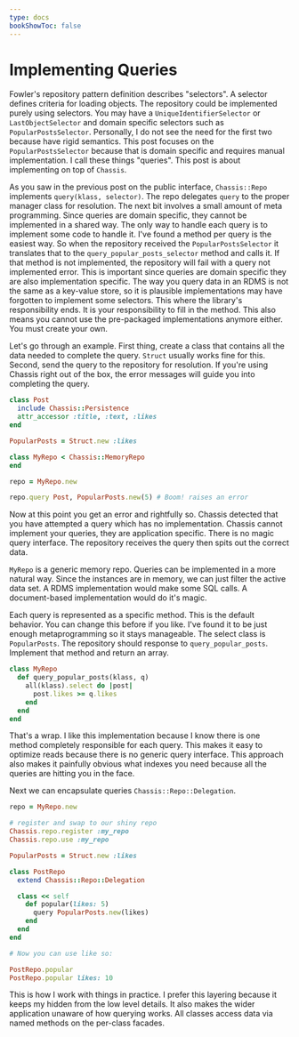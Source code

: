 ```yaml
---
type: docs
bookShowToc: false
---
```


# Implementing Queries

Fowler's repository pattern definition describes "selectors". A
selector defines criteria for loading objects. The repository could be
implemented purely using selectors. You may have a
`UniqueIdentifierSelector` or `LastObjectSelector` and domain specific
selectors such as `PopularPostsSelector`. Personally, I do not see the
need for the first two because have rigid semantics. This post focuses
on the `PopularPostsSelector` because that is domain specific and
requires manual implementation. I call these things "queries". This
post is about implementing on top of `Chassis`.

As you saw in the previous post on the public interface,
`Chassis::Repo` implements `query(klass, selector)`. The repo
delegates `query` to the proper manager class for resolution. The next
bit involves a small amount of meta programming. Since queries are
domain specific, they cannot be implemented in a shared way. The only
way to handle each query is to implement some code to handle it. I've
found a method per query is the easiest way. So when the repository
received the `PopularPostsSelector` it translates that to the
`query_popular_posts_selector` method and calls it. If that method is
not implemented, the repository will fail with a query not implemented
error. This is important since queries are domain specific they are
also implementation specific. The way you query data in an RDMS is not
the same as a key-value store, so it is plausible implementations may
have forgotten to implement some selectors. This where the library's
responsibility ends. It is your responsibility to fill in the method.
This also means you cannot use the pre-packaged implementations
anymore either. You must create your own.

Let's go through an example. First thing, create a class that contains
all the data needed to complete the query. `Struct` usually works fine
for this. Second, send the query to the repository for resolution. If
you're using Chassis right out of the box, the error messages will
guide you into completing the query.

```ruby
class Post
  include Chassis::Persistence
  attr_accessor :title, :text, :likes
end

PopularPosts = Struct.new :likes

class MyRepo < Chassis::MemoryRepo
end

repo = MyRepo.new

repo.query Post, PopularPosts.new(5) # Boom! raises an error
```

Now at this point you get an error and rightfully so. Chassis detected
that you have attempted a query which has no implementation. Chassis
cannot implement your queries, they are application specific. There is
no magic query interface. The repository receives the query then spits
out the correct data.

`MyRepo` is a generic memory repo. Queries can be implemented in a
more natural way. Since the instances are in memory, we can just
filter the active data set. A RDMS implementation would make some SQL
calls. A document-based implementation would do it's magic.

Each query is represented as a specific method. This is the default
behavior. You can change this before if you like. I've found it to be
just enough metaprogramming so it stays manageable. The select class
is `PopularPosts`. The repository should response to
`query_popular_posts`. Implement that method and return an array.

```ruby
class MyRepo
  def query_popular_posts(klass, q)
    all(klass).select do |post|
      post.likes >= q.likes
    end
  end
end
```

That's a wrap. I like this implementation because I know there is one
method completely responsible for each query. This makes it easy to
optimize reads because there is no generic query interface. This
approach also makes it painfully obvious what indexes you need
because all the queries are hitting you in the face.

Next we can encapsulate queries `Chassis::Repo::Delegation`.

```ruby
repo = MyRepo.new

# register and swap to our shiny repo
Chassis.repo.register :my_repo
Chassis.repo.use :my_repo

PopularPosts = Struct.new :likes

class PostRepo
  extend Chassis::Repo::Delegation

  class << self
    def popular(likes: 5)
      query PopularPosts.new(likes)
    end
  end
end

# Now you can use like so:

PostRepo.popular
PostRepo.popular likes: 10
```

This is how I work with things in practice. I prefer this layering
because it keeps my hidden from the low level details. It also makes
the wider application unaware of how querying works.
All classes access data via named methods on the per-class facades.
